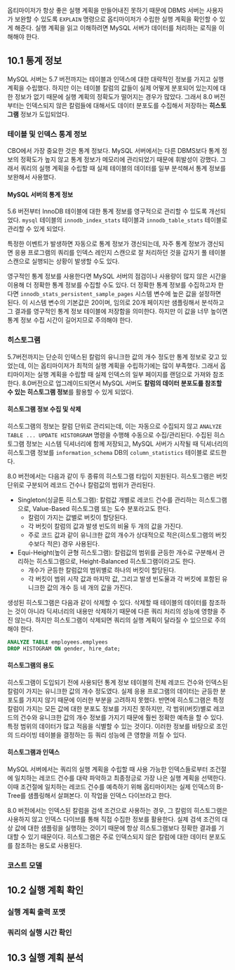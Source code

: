 옵티마이저가 항상 좋은 실행 계획을 만들어내진 못하기 때문에 DBMS 서버는 사용자가 보완할 수 있도록 `EXPLAIN` 명령으로 옵티마이저가 수립한 실행 계획을 확인할 수 있게 해준다. 실행 계획을 읽고 이해하려면 MySQL 서버가 데이터를 처리하는 로직을 이해해야 한다.



## 10.1 통계 정보

MySQL 서버는 5.7 버전까지는 테이블과 인덱스에 대한 대략적인 정보를 가지고 실행 계획을 수립했다. 하지만 이는 테이블 칼럼의 값들이 실제 어떻게 분포되어 있는지에 대한 정보가 없기 때문에 실행 계획의 정확도가 떨어지는 경우가 많았다. 그래서 8.0 버전부터는 인덱스되지 않은 칼럼들에 대해서도 데이터 분포도를 수집해서 저장하는 **히스토그램** 정보가 도입되었다.



### 테이블 및 인덱스 통계 정보

CBO에서 가장 중요한 것은 통계 정보다. MySQL 서버에서는 다른 DBMS보다 통계 정보의 정확도가 높지 않고 통계 정보가 메모리에 관리되었기 때문에 휘발성이 강했다. 그래서 쿼리의 실행 계획을 수립할 때 실제 테이블의 데이터를 일부 분석해서 통계 정보를 보완해서 사용했다.



#### MySQL 서버의 통계 정보

5.6 버전부터 InnoDB 테이블에 대한 통계 정보를 영구적으로 관리할 수 있도록 개선되었다. `mysql` 테이블의 `innodb_index_stats` 테이블과 `innodb_table_stats` 테이블로 관리할 수 있게 되었다.

특정한 이벤트가 발생하면 자동으로 통계 정보가 갱신되는데, 자주 통계 정보가 갱신되면 응용 프로그램의 쿼리를 인덱스 레인지 스캔으로 잘 처리하던 것을 갑자기 풀 테이블 스캔으로 실행되는 상황이 발생할 수도 있다.



영구적인 통계 정보를 사용한다면 MySQL 서버의 점검이나 사용량이 많지 않은 시간을 이용해 더 정확한 통계 정보를 수집할 수도 있다. 더 정확한 통계 정보를 수집하고자 한다면 `innodb_stats_persistent_sample_pages` 시스템 변수에 높은 값을 설정하면 된다. 이 시스템 변수의 기본값은 20이며, 임의로 20개 페이지만 샘플링해서 분석하고 그 결과를 영구적인 통계 정보 테이블에 저장함을 의미한다. 하지만 이 값을 너무 높이면 통계 정보 수집 시간이 길어지므로 주의해야 한다.



### 히스토그램

5.7버전까지는 단순히 인덱스된 칼럼의 유니크한 값의 개수 정도만 통계 정보로 갖고 있었는데, 이는 옵티마이저가 최적의 실행 계획을 수립하기에는 많이 부족했다. 그래서 옵티마이저는 실행 계획을 수립할 때 실제 인덱스의 일부 페이지를 랜덤으로 가져와 참조한다. 8.0버전으로 업그레이드되면서 MySQL 서버도 **칼럼의 데이터 분포도를 참조할 수 있는 히스토그램 정보**를 활용할 수 있게 되었다.



#### 히스토그램 정보 수집 및 삭제

히스토그램의 정보는 칼럼 단위로 관리되는데, 이는 자동으로 수집되지 않고 `ANALYZE TABLE ... UPDATE HISTORGRAM` 명령을 수행해 수동으로 수집/관리된다. 수집된 히스토그램 정보는 시스템 딕셔너리에 함께 저장되고, MySQL 서버가 시작될 때 딕셔너리의 히스토그램 정보를 `information_schema` DB의 `column_statistics` 테이블로 로드한다.



8.0 버전에서는 다음과 같이 두 종류의 히스토그램 타입이 지원된다. 히스토그램은 버킷 단위로 구분되어 레코드 건수나 칼럼값의 범위가 관리된다.

- Singleton(싱글톤 히스토그램): 칼럼값 개별로 레코드 건수를 관리하는 히스토그램으로, Value-Based 히스토그램 또는 도수 분포라고도 한다.
  - 칼럼이 가지는 값별로 버킷이 할당된다.
  - 각 버킷이 칼럼의 값과 발생 빈도의 비율 두 개의 값을 가진다.
  - 주로 코드 값과 같이 유니크한 값의 개수가 상대적으로 적은(히스토그램의 버킷 수보다 적은) 경우 사용된다.
- Equi-Height(높이 균형 히스토그램): 칼럼값의 범위를 균등한 개수로 구분해서 관리하는 히스토그램으로, Height-Balanced 히스토그램이라고도 한다.
  - 개수가 균등한 칼럼값의 범위별로 하나의 버킷이 할당된다.
  - 각 버킷이 범위 시작 값과 마지막 값, 그리고 발생 빈도율과 각 버킷에 포함된 유니크한 값의 개수 등 네 개의 값을 가진다.



생성된 히스토그램은 다음과 같이 삭제할 수 있다. 삭제할 때 테이블의 데이터를 참조하는 것이 아니라 딕셔너리의 내용만 삭제하기 때문에 다른 쿼리 처리의 성능에 영향을 주진 않는다. 하지만 히스토그램이 삭제되면 쿼리의 실행 계획이 달라질 수 있으므로 주의해야 한다.



``` sql
ANALYZE TABLE employees.emplyees
DROP HISTOGRAM ON gender, hire_date;
```



#### 히스토그램의 용도

히스토그램이 도입되기 전에 사용되던 통계 정보 테이블의 전체 레코드 건수와 인덱스된 칼럼이 가지는 유니크한 값의 개수 정도였다. 실제 응용 프로그램의 데이터는 균등한 분포도를 가지지 않기 때문에 이러한 부분을 고려하지 못했다. 반면에 히스토그램은 특정 칼럼이 가지는 모든 값에 대한 분포도 정보를 가지진 못하지만, 각 범위(버킷)별로 레코드의 건수와 유니크한 값의 개수 정보를 가지기 때문에 훨씬 정확한 예측을 할 수 있다. 특정 범위의 데이터가 많고 적음을 식별할 수 있는 것이다. 이러한 정보를 바탕으로 조인의 드라이빙 테이블을 결정하는 등 쿼리 성능에 큰 영향을 끼칠 수 있다.



#### 히스토그램과 인덱스

MySQL 서버에서는 쿼리의 실행 계획을 수립할 때 사용 가능한 인덱스들로부터 조건절에 일치하는 레코드 건수를 대략 파악하고 최종정긍로 가장 나은 실행 계획을 선택한다. 이때 조건절에 일치하는 레코드 건수를 예측하기 위해 옵티마이저는 실제 인덱스의 B-Tree를 샘플링해서 살펴본다. 이 작업을 인덱스 다이브라고 한다.



8.0 버전에서는 인덱스된 칼럼을 검색 조건으로 사용하는 경우, 그 칼럼의 히스토그램은 사용하지 않고 인덱스 다이브를 통해 직접 수집한 정보를 활용한다. 실제 검색 조건의 대상 값에 대한 샘플링을 실행하는 것이기 때문에 항상 히스토그램보다 정확한 결과를 기대할 수 있기 때문이다. 히스토그램은 주로 인덱스되지 않은 칼럼에 대한 데이터 분포도를 참조하는 용도로 사용된다.



### 코스트 모델





## 10.2 실행 계획 확인



### 실행 계획 출력 포맷



### 쿼리의 실행 시간 확인







## 10.3 실행 계획 분석






